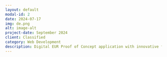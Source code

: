 ```yaml
---
layout: default
modal-id: 2
date: 2024-07-17
img: de.png
alt: image-alt
project-date: September 2024
client: Classified
category: Web Development
description: Digital EUR Proof of Concept application with innovative features and services, that showcases new opportunities for digital banks to build on top of the Digital EURO infrastructure. 
---
```

